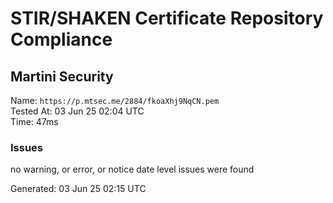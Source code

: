 # STIR/SHAKEN Certificate Repository Compliance

## Martini Security

Name: `https://p.mtsec.me/2884/fkoaXhj9NqCN.pem`\
Tested At: 03 Jun 25 02:04 UTC\
Time: 47ms

### Issues

no warning, or error, or notice date level issues were found

Generated: 03 Jun 25 02:15 UTC